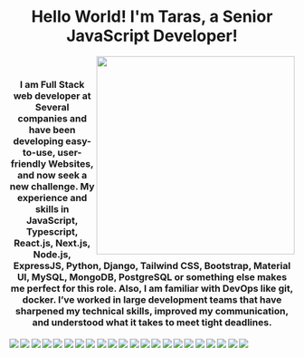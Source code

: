 <div background="assets/main_bg.png" width="100%" height="100%" align="center">
<h1 align="center">
  Hello World! I'm Taras, a Senior JavaScript Developer!
</h1>
</div>

<p align="center">
  <img src="https://raw.githubusercontent.com/MicaelliMedeiros/micaellimedeiros/master/image/computer-illustration.png" min-width="380px" max-width="450px" width="350px" align="right"> <br>
</p>

<h3 align="center">I am Full Stack web developer at Several companies and have been developing easy-to-use, user-friendly Websites, and now seek a new challenge. My experience and skills in JavaScript, Typescript, React.js, Next.js, Node.js, ExpressJS, Python, Django, Tailwind CSS, Bootstrap, Material UI, MySQL, MongoDB, PostgreSQL or something else makes me perfect for this role. Also, I am familiar with DevOps like git, docker. I’ve worked in large development teams that have sharpened my technical skills, improved my communication, and understood what it takes to meet tight deadlines.</h3>

#### ![](https://img.shields.io/badge/React-blue) ![](https://img.shields.io/badge/Next-blue) ![](https://img.shields.io/badge/Typescript-blue) ![](https://img.shields.io/badge/Node-blue) ![](https://img.shields.io/badge/Express-blue) ![](https://img.shields.io/badge/Python-blue) ![](https://img.shields.io/badge/Django-blue) ![](https://img.shields.io/badge/PHP-blue) ![](https://img.shields.io/badge/Laravel-blue) ![](https://img.shields.io/badge/CodeIgniter-blue) ![](https://img.shields.io/badge/WordPress-blue) ![](https://img.shields.io/badge/Shopify-blue) ![](https://img.shields.io/badge/Azure-blue) ![](https://img.shields.io/badge/AWS-blue) ![](https://img.shields.io/badge/DevOps-blue) ![](https://img.shields.io/badge/HTML-blue) ![](https://img.shields.io/badge/CSS-blue) ![](https://img.shields.io/badge/Tailwind-blue) ![](https://img.shields.io/badge/BootStrap-blue) ![](https://img.shields.io/badge/PostgreSQL-blue) ![](https://img.shields.io/badge/MySQL-blue) ![](https://img.shields.io/badge/MongoDB-blue)


